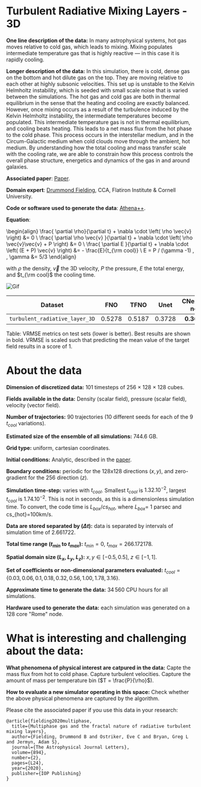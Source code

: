 # Turbulent Radiative Mixing Layers - 3D

**One line description of the data:** In many astrophysical systems, hot gas moves relative to cold gas, which leads to mixing. Mixing populates intermediate temperature gas that is highly reactive — in this case it is rapidly cooling.

**Longer description of the data:** In this simulation, there is cold, dense gas on the bottom and hot dilute gas on the top. They are moving relative to each other at highly subsonic velocities. This set up is unstable to the Kelvin Helmholtz instability, which is seeded with small scale noise that is varied between the simulations. The hot gas and cold gas are both in thermal equilibrium in the sense that the heating and cooling are exactly balanced. However, once mixing occurs as a result of the turbulence induced by the Kelvin Helmholtz instability, the intermediate temperatures become populated. This intermediate temperature gas is not in thermal equilibrium, and cooling beats heating. This leads to a net mass flux from the hot phase to the cold phase. This process occurs in the interstellar medium, and in the Circum-Galactic medium when cold clouds move through the ambient, hot medium. By understanding how the total cooling and mass transfer scale with the cooling rate, we are able to constrain how this process controls the overall phase structure, energetics and dynamics of the gas in and around galaxies.

**Associated paper**: [Paper](https://iopscience.iop.org/article/10.3847/2041-8213/ab8d2c/pdf).

**Domain expert**: [Drummond Fielding](https://dfielding14.github.io/), CCA, Flatiron Institute & Cornell University.

**Code or software used to generate the data**: [Athena++](https://www.athena-astro.app/).

**Equation**:


\begin{align}
\frac{ \partial \rho}{\partial t} + \nabla \cdot \left( \rho \vec{v} \right) &= 0 \\
\frac{ \partial \rho \vec{v} }{\partial t} + \nabla \cdot \left( \rho \vec{v}\vec{v} + P \right) &= 0 \\
\frac{ \partial E }{\partial t} + \nabla \cdot \left( (E + P) \vec{v} \right) &= - \frac{E}{t_{\rm cool}} \\
E = P / (\gamma -1) \, \, \gamma &= 5/3
\end{align}

with $\rho$ the density, $\vec{v}$ the 3D velocity, $P$ the pressure, $E$ the total energy, and $t_{\rm cool}$ the cooling time.

![Gif](https://users.flatironinstitute.org/~polymathic/data/the_well/datasets/turbulent_radiative_layer_3D/gif/density_normalized.gif)

| Dataset    | FNO | TFNO  | Unet | CNextU-net
|:-:|:-:|:-:|:-:|:-:|
| `turbulent_radiative_layer_3D`  | 0.5278 |0.5187| 0.3728 |$\mathbf{0.3667}$|

Table: VRMSE metrics on test sets (lower is better). Best results are shown in bold. VRMSE is scaled such that predicting the mean value of the target field results in a score of 1.

# About the data

**Dimension of discretized data:** 101 timesteps of 256 $\times$ 128 $\times$ 128 cubes.

**Fields available in the data:** Density (scalar field), pressure (scalar field), velocity (vector field).

**Number of trajectories:** 90 trajectories (10 different seeds for each of the 9 $t_{cool}$ variations).

**Estimated size of the ensemble of all simulations:** 744.6 GB.

**Grid type:** uniform, cartesian coordinates.

**Initial conditions:** Analytic, described in the [paper](https://ui.adsabs.harvard.edu/abs/2020ApJ...894L..24F/abstract).

**Boundary conditions:** periodic for the 128x128 directions ($x,y$), and zero-gradient for the 256 direction ($z$).

**Simulation time-step:** varies with $t_{cool}$. Smallest $t_{cool}$ is $1.32.10^{-2}$, largest $t_{cool}$ is $1.74.10^{-2}$. This is not in seconds, as this is a dimensionless simulation time. To convert, the code time is $L_{box}/cs_{hot}$, where $L_{box}$= 1 parsec and cs_{hot}=100km/s.

**Data are stored separated by ($\Delta t$):** data is separated by intervals of simulation time of 2.661722.

**Total time range ($t_{min}$ to $t_{max}$):** $t_{min} = 0$, $t_{max} = 266.172178$.

**Spatial domain size ($L_x$, $L_y$, $L_z$):** $x,y\in[-0.5,0.5]$, $z\in[-1,1]$.

**Set of coefficients or non-dimensional parameters evaluated:** $t_{cool} = \{0.03, 0.06, 0.1, 0.18, 0.32, 0.56, 1.00, 1.78, 3.16\}$.

**Approximate time to generate the data:** $34\,560$ CPU hours for all simulations.

**Hardware used to generate the data:** each simulation was generated on a 128 core "Rome" node.

# What is interesting and challenging about the data:

**What phenomena of physical interest are catpured in the data:** Capte the mass flux from hot to cold phase. Capture turbulent velocities. Capture the amount of mass per temperature bin ($T = \frac{P}{\rho}$).

**How to evaluate a new simulator operating in this space:** Check whether the above physical phenomena are captured by the algorithm.

Please cite the associated paper if you use this data in your research:

```
@article{fielding2020multiphase,
  title={Multiphase gas and the fractal nature of radiative turbulent mixing layers},
  author={Fielding, Drummond B and Ostriker, Eve C and Bryan, Greg L and Jermyn, Adam S},
  journal={The Astrophysical Journal Letters},
  volume={894},
  number={2},
  pages={L24},
  year={2020},
  publisher={IOP Publishing}
}
```
